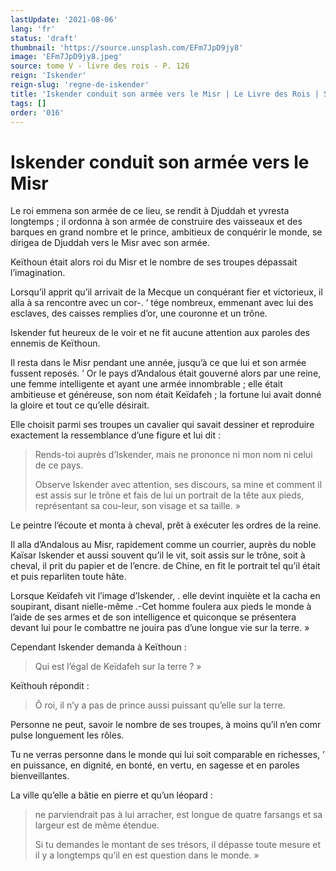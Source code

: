 ```yaml
---
lastUpdate: '2021-08-06'
lang: 'fr'
status: 'draft'
thumbnail: 'https://source.unsplash.com/EFm7JpD9jy8'
image: 'EFm7JpD9jy8.jpeg'
source: tome V - livre des rois - P. 126
reign: 'Iskender'
reign-slug: 'regne-de-iskender'
title: 'Iskender conduit son armée vers le Misr | Le Livre des Rois | Shâhnâmeh'
tags: []
order: '016'
---
```


<!-- LTeX: language=fr -->

# Iskender conduit son armée vers le Misr

Le roi emmena son armée de ce lieu, se rendit à Djuddah et yvresta longtemps ; il ordonna à son armée de construire des vaisseaux et des barques en grand nombre et le prince, ambitieux de conquérir le monde, se dirigea de Djuddah vers le Misr avec son armée.

Keïthoun était alors roi du Misr et le nombre de ses troupes dépassait l’imagination.

Lorsqu’il apprit qu’il arrivait de la Mecque un conquérant fier et victorieux, il alla à sa rencontre avec un cor-. ’ tége nombreux, emmenant avec lui des esclaves, des caisses remplies d’or, une couronne et un trône.

Iskender fut heureux de le voir et ne fit aucune attention aux paroles des ennemis de Keïthoun.

Il resta dans le Misr pendant une année, jusqu’à ce que lui et son armée fussent reposés. ’
Or le pays d’Andalous était gouverné alors par une reine, une femme intelligente et ayant une armée innombrable ; elle était ambitieuse et généreuse, son nom était Keïdafeh ; la fortune lui avait donné la gloire et tout ce qu’elle désirait.

Elle choisit parmi ses troupes un cavalier qui savait dessiner et reproduire exactement la ressemblance d’une figure et lui dit :

> Rends-toi auprès d’Iskender, mais ne prononce ni mon nom ni celui de ce pays.
>
> Observe Iskender avec attention, ses discours, sa mine et comment il est assis sur le trône et fais de lui un portrait de la tête aux pieds, représentant sa cou-leur, son visage et sa taille. »

Le peintre l’écoute et monta à cheval, prêt à exécuter les ordres de la reine.

Il alla d’Andalous au Misr, rapidement comme un courrier, auprès du noble Kaïsar Iskender et aussi souvent qu’il le vit, soit assis sur le trône, soit à cheval, il prit du papier et de l’encre. de Chine, en fit le portrait tel qu’il était et puis reparliten toute hâte.

Lorsque Keïdafeh vit l’image d’Iskender, . elle devint inquiète et la cacha en soupirant, disant nielle-même .-Cet homme foulera aux pieds le monde à l’aide de ses armes et de son intelligence et quiconque se présentera devant lui pour le combattre ne jouira pas d’une longue vie sur la terre. »

Cependant Iskender demanda à Keïthoun :

> Qui est l’égal de Keïdafeh sur la terre ? »

Keïthouh répondit :

> Ô roi, il n’y a pas de prince aussi puissant qu’elle sur la terre.

Personne ne peut, savoir le nombre de ses troupes, à moins qu’il n’en comr pulse longuement les rôles.

Tu ne verras personne dans le monde qui lui soit comparable en richesses, ’ en puissance, en dignité, en bonté, en vertu, en sagesse et en paroles bienveillantes.

La ville qu’elle a bâtie en pierre et qu’un léopard :

> ne parviendrait pas à lui arracher, est longue de quatre farsangs et sa largeur est de même étendue.
>
> Si tu demandes le montant de ses trésors, il dépasse toute mesure et il y a longtemps qu’il en est question dans le monde. »
